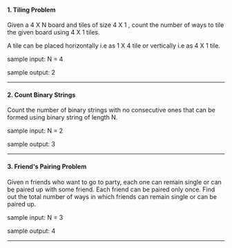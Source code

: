#### 1. Tiling Problem

Given a 4 X N board and tiles of size 4 X 1 , count the number of ways to tile the given board using
4 X 1 tiles.

A tile can be placed horizontally i.e as 1 X 4 tile or vertically i.e as 4 X 1 tile.

sample input: N = 4

sample output: 2

---

#### 2. Count Binary Strings

Count the number of binary strings with no consecutive ones that can be formed using binary string of length N.

sample input: N = 2

sample output: 3

---

#### 3. Friend's Pairing Problem

Given n friends who want to go to party, each one can remain single or can be paired up with some friend.
Each friend can be paired only once.
Find out the total number of ways in which friends can remain single or can be paired up.

sample input: N = 3

sample output: 4

---
